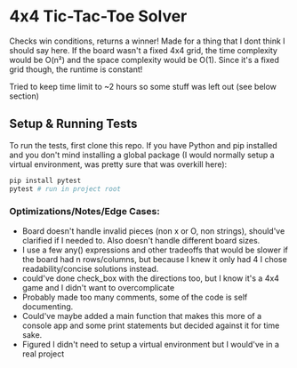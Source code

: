 # 4x4 Tic-Tac-Toe Solver

Checks win conditions, returns a winner! Made for a thing that I dont think I should say here. If the board wasn't a fixed 4x4 grid, the time complexity would be O(n²) and the space complexity would be O(1). Since it's a fixed grid though, the runtime is constant!

Tried to keep time limit to ~2 hours so some stuff was left out (see below section)

## Setup & Running Tests

To run the tests, first clone this repo. If you have Python and pip installed and you don't mind installing a global package (I would normally setup a virtual environment, was pretty sure that was overkill here):

```bash
pip install pytest
pytest # run in project root
```

### Optimizations/Notes/Edge Cases:

- Board doesn't handle invalid pieces (non x or O, non strings), should've clarified if I needed to. Also doesn't handle different board sizes.
- I use a few any() expressions and other tradeoffs that would be slower if the board had n rows/columns, but because I knew it only had 4 I chose readability/concise solutions instead.
- could've done check_box with the directions too, but I know it's a 4x4 game and I didn't want to overcomplicate
- Probably made too many comments, some of the code is self documenting.
- Could've maybe added a main function that makes this more of a console app and some print statements but decided against it for time sake.
- Figured I didn't need to setup a virtual environment but I would've in a real project
